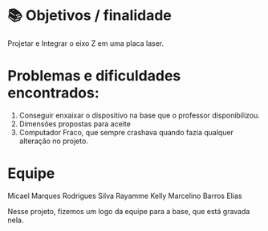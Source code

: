 # 📚 Objetivos / finalidade
Projetar e Integrar o eixo Z em uma placa laser. 

# Problemas e dificuldades encontrados:
1. Conseguir enxaixar o dispositivo na base que o professor disponibilizou.
2. Dimensões propostas para aceite
3. Computador Fraco, que sempre crashava quando fazia qualquer alteração no projeto.

# Equipe
Micael Marques Rodrigues Silva
Rayamme Kelly Marcelino Barros Elias

Nesse projeto, fizemos um logo da equipe para a base, que está gravada nela.